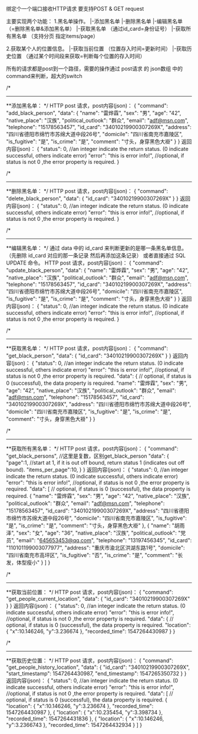 
绑定个一个端口接收HTTP请求
要支持POST & GET request

主要实现两个功能：
1.黑名单操作。
    |-添加黑名单
    |-删除黑名单
    |-编辑黑名单 （=删除黑名单&添加黑名单）
    |-获取黑名单 （通过id_card=身份证号）
    |-获取所有黑名单 （支持分页 指定items/page）

2.获取某个人的位置信息。
    |-获取当前位置 （位置存入时间=更新时间）
    |-获取历史位置 （通过某个时间段来获取=判断每个位置的存入时间）

所有的请求都是post到一个路径，需要的操作通过 post请求 的 json数组 中的command来判断，超大的switch


/*
*********************************************************************************************************************************************************
**添加黑名单： 
*/
HTTP post 请求，post内容(json)：
{
    "command": "add_black_person",
    "data": {
        "name": "雷烨霖",
        "sex": "男",
        "age": "42",
        "native_place": "汉族",
        "political_outlook": "群众",
        "email": "adf@msn.com",
        "telephone": "15178563457",
        "id_card": "34010219900307269X",
        "address": "四川省德阳市绵竹市苏绵大道中段26号",
        "domicile": "四川省南充市嘉陵区",
        "is_fugitive": "是",
        "is_crime": "是",
        "comment": "寸头，身穿黑色大褂"
    }
}
返回内容(json)：
{
    "status": 0,  //an integer indicate the return status. (0 indicate successful, others indicate error)
    "error": "this is error info!",   //optional, if status is not 0 ,the error property is required.
}




/*
*********************************************************************************************************************************************************
**删除黑名单： 
*/
HTTP post 请求，post内容(json)：
{
    "command": "delete_black_person",
    "data": {
        "id_card": "34010219900307269X"
    }
}
返回内容(json)：
{
    "status": 0,  //an integer indicate the return status. (0 indicate successful, others indicate error)
    "error": "this is error info!",   //optional, if status is not 0 ,the error property is required.
}




/*
*********************************************************************************************************************************************************
**编辑黑名单： 
*/
通过 data 中的 id_card 来判断更新的是哪一条黑名单信息。 （先删除 id_card 对应的那一条记录 然后再添加这条记录） 或者直接通过 SQL UPDATE 命令。
HTTP post 请求，post内容(json)：
{
    "command": "update_black_person",
    "data": {
        "name": "雷烨霖",
        "sex": "男",
        "age": "42",
        "native_place": "汉族",
        "political_outlook": "群众",
        "email": "adf@msn.com",
        "telephone": "15178563457",
        "id_card": "34010219900307269X",
        "address": "四川省德阳市绵竹市苏绵大道中段26号",
        "domicile": "四川省南充市嘉陵区",
        "is_fugitive": "是",
        "is_crime": "是",
        "comment": "寸头，身穿黑色大褂"
    }
}
返回内容(json)：
{
    "status": 0,  //an integer indicate the return status. (0 indicate successful, others indicate error)
    "error": "this is error info!",   //optional, if status is not 0 ,the error property is required.
}


/*
*********************************************************************************************************************************************************
**获取黑名单： 
*/
HTTP post 请求，post内容(json)：
{
    "command": "get_black_person",
    "data": {
        "id_card": "34010219900307269X"
    }
}
返回内容(json)：
{
    "status": 0,  //an integer indicate the return status. (0 indicate successful, others indicate error)
    "error": "this is error info!",   //optional, if status is not 0 ,the error property is required.
    "data": {   // optional, if status is 0 (successful), the data property is required.
        "name": "雷烨霖",
        "sex": "男",
        "age": "42",
        "native_place": "汉族",
        "political_outlook": "群众",
        "email": "adf@msn.com",
        "telephone": "15178563457",
        "id_card": "34010219900307269X",
        "address": "四川省德阳市绵竹市苏绵大道中段26号",
        "domicile": "四川省南充市嘉陵区",
        "is_fugitive": "是",
        "is_crime": "是",
        "comment": "寸头，身穿黑色大褂"
    }
}




/*
*********************************************************************************************************************************************************
**获取所有黑名单： 
*/
HTTP post 请求，post内容(json)：
{
    "command": "get_black_persons", //这里是复数，区别get_black_person
    "data": {
        "page":1, //start at 1, if it is out off bound, return status 1 (indicates out off bound).
        "items_per_page":10,
    }
}
返回内容(json)：
{
    "status": 0,  //an integer indicate the return status. (0 indicate successful, others indicate error)
    "error": "this is error info!",   //optional, if status is not 0 ,the error property is required.
    "data": [     // optional, if status is 0 (successful), the data property is required.
        {
            "name": "雷烨霖",
            "sex": "男",
            "age": "42",
            "native_place": "汉族",
            "political_outlook": "群众",
            "email": "adf@msn.com",
            "telephone": "15178563457",
            "id_card": "34010219900307269X",
            "address": "四川省德阳市绵竹市苏绵大道中段26号",
            "domicile": "四川省南充市嘉陵区",
            "is_fugitive": "是",
            "is_crime": "是",
            "comment": "寸头，身穿黑色大褂"
        },
        {
            "name": "胡雨泽",
            "sex": "女",
            "age": "36",
            "native_place": "汉族",
            "political_outlook": "党员",
            "email": "645653453@qq.com",
            "telephone": "13197456345",
            "id_card": "110101199003077977",
            "address": "重庆市渝北区洪湖东路1号",
            "domicile": "四川省南充市高坪区",
            "is_fugitive": "否",
            "is_crime": "是",
            "comment": "长发，体型瘦小"
        }
    ]
}




/*
*********************************************************************************************************************************************************
**获取当前位置： 
*/
HTTP post 请求，post内容(json)：
{
    "command": "get_people_current_location",
    "data": {
        "id_card": "34010219900307269X"
    }
}
返回内容(json)：
{
    "status": 0,  //an integer indicate the return status. (0 indicate successful, others indicate error)
    "error": "this is error info!",   //optional, if status is not 0 ,the error property is required.
    "data": {     // optional, if status is 0 (successful), the data property is required.
        "location": {
            "x":10.146246,
            "y":3.236674
        },
        "recorded_time": 1547264430987
    }
}





/*
*********************************************************************************************************************************************************
**获取历史位置： 
*/
HTTP post 请求，post内容(json)：
{
    "command": "get_people_history_location",
    "data": {
        "id_card": "34010219900307269X",
        "start_timestamp": 1547264430987,
        "end_timestamp": 1547265350732
    }
}
返回内容(json)：
{
    "status": 0,  //an integer indicate the return status. (0 indicate successful, others indicate error)
    "error": "this is error info!",   //optional, if status is not 0 ,the error property is required.
    "data": [     // optional, if status is 0 (successful), the data property is required.
        {
            "location": {
                "x":10.146246,
                "y":3.236674
            },
            "recorded_time": 1547264430987
        },
        {
            "location": {
                "x":10.235454,
                "y":3.398734
            },
            "recorded_time": 1547264431836
        },
        {
            "location": {
                "x":10.146246,
                "y":3.2366743
            },
            "recorded_time": 1547264432934
        }
    ]
}




